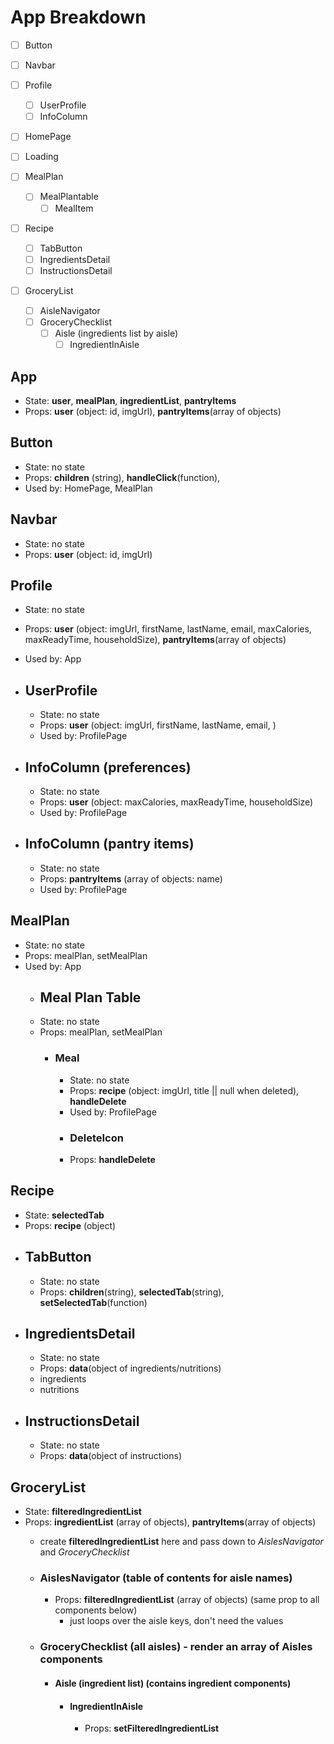 # App Breakdown
- [ ] Button

- [ ] Navbar

- [ ] Profile
  - [ ] UserProfile
  - [ ] InfoColumn

- [ ] HomePage

- [ ] Loading

- [ ] MealPlan
  - [ ] MealPlantable
    - [ ] MealItem

- [ ] Recipe
  - [ ] TabButton
  - [ ] IngredientsDetail
  - [ ] InstructionsDetail

- [ ] GroceryList
  - [ ] AisleNavigator
  - [ ] GroceryChecklist
    - [ ] Aisle (ingredients list by aisle)
      - [ ] IngredientInAisle

## App
- State: __user__, __mealPlan__, __ingredientList__, __pantryItems__
- Props: __user__ (object: id, imgUrl), __pantryItems__(array of objects)

## Button
- State: no state
- Props: __children__ (string), __handleClick__(function),
- Used by: HomePage, MealPlan

## Navbar
- State: no state
- Props: __user__ (object: id, imgUrl)

## Profile
- State: no state
- Props: __user__ (object: imgUrl, firstName, lastName, email, maxCalories, maxReadyTime, householdSize), __pantryItems__(array of objects)
- Used by: App

- ## UserProfile
  - State: no state
  - Props: __user__ (object: imgUrl, firstName, lastName, email, )
  - Used by: ProfilePage

- ## InfoColumn (preferences)
  - State: no state
  - Props: __user__ (object: maxCalories, maxReadyTime, householdSize)
  - Used by: ProfilePage

- ## InfoColumn (pantry items)
  - State: no state
  - Props: __pantryItems__ (array of objects: name)
  - Used by: ProfilePage

## MealPlan
- State: no state
- Props: mealPlan, setMealPlan
- Used by: App
  - ## Meal Plan Table
  - State: no state
  - Props: mealPlan, setMealPlan
    - ### Meal
      - State: no state
      - Props: __recipe__ (object: imgUrl, title || null when deleted), __handleDelete__
      - Used by: ProfilePage
      - ### DeleteIcon
      - Props: __handleDelete__

## Recipe
- State: __selectedTab__
- Props: __recipe__ (object)
- ## TabButton
  - State: no state
  - Props: __children__(string), __selectedTab__(string), __setSelectedTab__(function)
- ## IngredientsDetail
  - State: no state
  - Props: __data__(object of ingredients/nutritions)
  - ingredients
  - nutritions
- ## InstructionsDetail
  - State: no state
  - Props: __data__(object of instructions)

## GroceryList
- State: __filteredIngredientList__
- Props: __ingredientList__ (array of objects), __pantryItems__(array of objects)
  - create __filteredIngredientList__ here and pass down to _AislesNavigator_ and _GroceryChecklist_
  - ### AislesNavigator (table of contents for aisle names)
    - Props: __filteredIngredientList__ (array of objects) (same prop to all components below)
      - just loops over the aisle keys, don't need the values
  - ### GroceryChecklist (all aisles) - render an array of Aisles components

    - #### Aisle (ingredient list) (contains ingredient components)
      - #### IngredientInAisle
        - Props: __setFilteredIngredientList__
